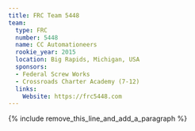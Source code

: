 ```yaml
---
title: FRC Team 5448
team:
  type: FRC
  number: 5448
  name: CC Automationeers
  rookie_year: 2015
  location: Big Rapids, Michigan, USA
  sponsors:
  - Federal Screw Works
  - Crossroads Charter Academy (7-12)
  links:
    Website: https://frc5448.com
---
```


{% include remove_this_line_and_add_a_paragraph %}